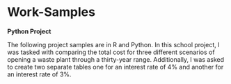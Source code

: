 # Work-Samples

**Python Project**


The following project samples are in R and Python. In this school project, I was tasked with comparing the total cost for three different scenarios of opening a waste plant through a thirty-year range. Additionally, I was asked to create two separate tables one for an interest rate of 4% and another for an interest rate of 3%.



